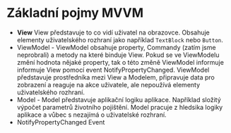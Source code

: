 # Základní pojmy MVVM

- **View** View představuje to co vidí uživatel na obrazovce. Obsahuje elementy uživatelského rozhraní jako například ```TextBlock``` nebo ```Button```.
- ViewModel - ViewModel obsahuje property, Commandy (zatím jsme neprobrali) a metody na které binduje View. Pokud se ve ViewModelu změní hodnota nějaké property, tak o této změně ViewModel informuje informuje View pomocí event NotifyPropertyChanged. ViewModel představuje prostředníka mezi View a Modelem, připravuje data pro zobrazení a reaguje na akce uživatele, ale nepoužívá elementy uživatelského rozhraní.
- Model - Model představuje aplikační logiku aplikace. Například složitý výpočet parametrů životního pojištění. Model pracuje z hledsika logiky aplikace a vůbec s nezajímá o uživatelské rozhraní.
- NotifyPropertyChanged Event
